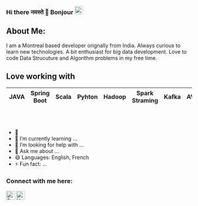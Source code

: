 ### Hi there नमस्ते 🙏 Bonjour <img src="https://github.com/TheDudeThatCode/TheDudeThatCode/blob/master/Assets/Hi.gif" width="22px">

## About Me:
I am a Montreal based developer orignally from India. Always curious to learn new technologies. A bit enthusiast for big data development. Love to code Data Strucuture and Algorithm problems in my free time. <br> 

## Love working with

| JAVA | Spring Boot| Scala | Pyhton | Hadoop | Spark Straming | Kafka| AWS
 | :---: | :---: | :---: | :---: |  :---: | :---: | :---: | :---: | 

 

<br>
<br>

- 🔭 
- 🌱 I’m currently learning ...
- 🤔 I’m looking for help with ...
- 💬 Ask me about ...
- 😄 Languages: English, French
- ⚡ Fun fact: ...

### Connect with me here:  


<a href="https://www.linkedin.com/in/gognasahil/">
    <img align="left" alt="Sahil Gogna | Linkedin" width="24px" src="https://github.com/TheDudeThatCode/TheDudeThatCode/blob/master/Assets/Linkedin.svg" />
</a>
<a href="https://instagram.com/youraverageguide">
    <img align="left" alt="YourAverageGuide | Instagram" width="24px" src="https://github.com/TheDudeThatCode/TheDudeThatCode/blob/master/Assets/Instagram.svg" />
</a> 
